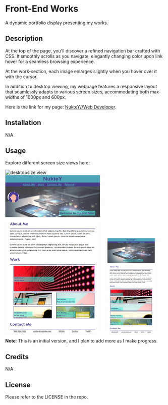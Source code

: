 # Front-End Works

A dynamic portfolio display presenting my works.

## Description

At the top of the page, you'll discover a refined navigation bar crafted with CSS. It smoothly scrolls as you navigate, elegantly changing color upon link hover for a seamless browsing experience.

At the work-section, each image enlarges slightly when you hover over it with the cursor.

In addition to desktop viewing, my webpage features a responsive layout that seamlessly adapts to various screen sizes, accommodating both max-widths of 1000px and 600px.

Here is the link for my page:
[NukteY//Web Developer](https://nukte-y.github.io/portfolio/).

## Installation
N/A

## Usage

Explore different screen size views here:

<div style="text-align:left;">
  <p float="left">
  <img src="./images/desktopsize.png" alt="desktopsize view" height="500px" width="400px" style="margin-right: 50px;"/>
  <img src="./images/max-1000px.png" alt="max 1000px view" height="500px" width="300px" style="margin-right: 20px;"/>
  <img src="./images/max-600px.png" alt="max 600px view"height="300px" width="150px"/>
</div>

**Note**: This is an initial version, and I plan to add more as I make progress.

## Credits
N/A

## License
Please refer to the LICENSE in the repo.
